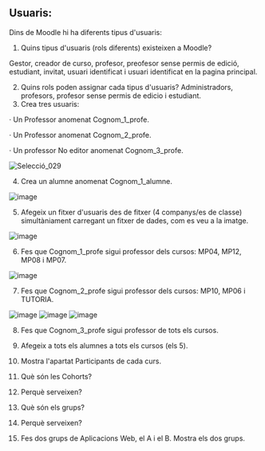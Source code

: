 ## Usuaris:
Dins de Moodle hi ha diferents tipus d'usuaris:

1. Quins tipus d'usuaris (rols diferents) existeixen a Moodle?

Gestor, creador de curso, profesor, preofesor sense permis de edició, estudiant, invitat, usuari identificat i usuari identificat en la pagina principal.

2. Quins rols poden assignar cada tipus d'usuaris?
Administradors, profesors, profesor sense permis de edicio i estudiant.
3. Crea tres usuaris:

 · Un Professor anomenat Cognom_1_profe.
 
 · Un Professor anomenat Cognom_2_profe.
 
 · Un professor No editor anomenat Cognom_3_profe.
 
 ![Selecció_029](https://user-images.githubusercontent.com/114423315/207123166-56f488cd-11e1-4a43-a8de-c648e548b300.png)
 
4. Crea un alumne anomenat Cognom_1_alumne.

![image](https://user-images.githubusercontent.com/114423315/207124641-543a3e4e-bd1e-4193-874e-c03771cdaf49.png)

5. Afegeix un fitxer d'usuaris des de fitxer (4 companys/es de classe) simultàniament carregant un fitxer de dades, com es veu a la imatge.

![image](https://user-images.githubusercontent.com/114423315/208475780-ea3bb55c-e704-4670-b1c6-1dd0697ab1a0.png)

6. Fes que Cognom_1_profe sigui professor dels cursos: MP04, MP12, MP08 i MP07.

![image](https://user-images.githubusercontent.com/114423315/208493290-43ef76c4-f0a8-47be-a038-7bf89896517e.png)

7. Fes que Cognom_2_profe sigui professor dels cursos: MP10, MP06 i TUTORIA.

![image](https://user-images.githubusercontent.com/114423315/208493751-6871ef9c-73bb-41c8-968b-eada02fb7ef5.png)
![image](https://user-images.githubusercontent.com/114423315/208493790-34d10071-7000-4774-b1a0-738c42577a8f.png)
![image](https://user-images.githubusercontent.com/114423315/208493833-2bb65cae-390c-442b-af5e-6ba9e7c0b350.png)

8. Fes que Cognom_3_profe sigui professor de tots els cursos.



9. Afegeix a tots els alumnes a tots els cursos (els 5).

10. Mostra l'apartat Participants de cada curs.

11. Què són les Cohorts?

12. Perquè serveixen?

13. Què són els grups?

14. Perquè serveixen?

15. Fes dos grups de Aplicacions Web, el A i el B. Mostra els dos grups.


